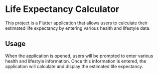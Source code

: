 # Life Expectancy Calculator

This project is a Flutter application that allows users to calculate their estimated life expectancy by entering various health and lifestyle data.

## Usage

When the application is opened, users will be prompted to enter various health and lifestyle information. Once this information is entered, the application will calculate and display the estimated life expectancy.

